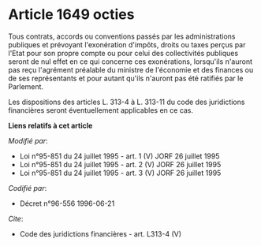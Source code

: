 # Article 1649 octies

Tous contrats, accords ou conventions passés par les administrations publiques et prévoyant l'exonération d'impôts, droits ou
taxes perçus par l'Etat pour son propre compte ou pour celui des collectivités publiques seront de nul effet en ce qui
concerne ces exonérations, lorsqu'ils n'auront pas reçu l'agrément préalable du ministre de l'économie et des finances ou de
ses représentants et pour autant qu'ils n'auront pas été ratifiés par le Parlement. 

Les dispositions des articles L. 313-4 à L. 313-11 du code des juridictions financières seront éventuellement applicables en
ce cas.

**Liens relatifs à cet article**

_Modifié par_:

  - Loi n°95-851 du 24 juillet 1995 - art. 1 (V) JORF 26 juillet 1995
  - Loi n°95-851 du 24 juillet 1995 - art. 2 (V) JORF 26 juillet 1995
  - Loi n°95-851 du 24 juillet 1995 - art. 3 (V) JORF 26 juillet 1995

_Codifié par_:

  - Décret n°96-556 1996-06-21

_Cite_:

  - Code des juridictions financières - art. L313-4 (V)
